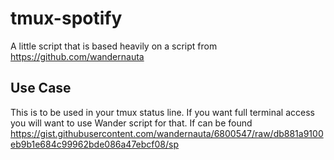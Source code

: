 # tmux-spotify
A little script that is based heavily on a script from https://github.com/wandernauta

## Use Case
This is to be used in your tmux status line. If you want full terminal access you will want to use Wander script for
that. If can be found https://gist.githubusercontent.com/wandernauta/6800547/raw/db881a9100eb9b1e684c99962bde086a47ebcf08/sp
